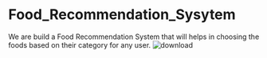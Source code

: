 # Food_Recommendation_Sysytem
We are build a Food Recommendation System that will helps in choosing the foods based on their category for any user.
![download](https://user-images.githubusercontent.com/94514797/192861575-04cc0681-17de-4b57-a627-2ee3bed80692.jpg)
